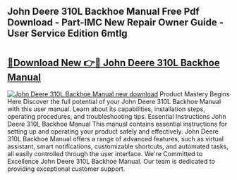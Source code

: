 ## John Deere 310L Backhoe Manual Free Pdf Download - Part-lMC New Repair Owner Guide - User Service Edition 6mtIg

# <h2><a href="http://bc90933.oget.top/?id=John+Deere+310L+Backhoe+Manual">🔗Download New 👉🔴 John Deere 310L Backhoe Manual</a></h2>

[![John Deere 310L Backhoe Manual new download](https://i.imgur.com/5g1atiW.png)](http://bc90933.oget.top/?id=John+Deere+310L+Backhoe+Manual)
Product Mastery Begins Here Discover the full potential of your John Deere 310L Backhoe Manual with this user manual. Learn about its capabilities, installation steps, operating procedures, and troubleshooting tips. Essential Instructions John Deere 310L Backhoe Manual This manual contains essential instructions for setting up and operating your product safely and effectively. John Deere 310L Backhoe Manual offers a range of advanced features, such as virtual assistant, smart notifications, customizable shortcuts, and automated tasks, all easily controlled through the user interface. We're Committed to Excellence John Deere 310L Backhoe Manual. Our team is dedicated to providing exceptional customer support.
